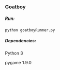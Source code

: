 ###	Goatboy

##### Run:

```
python goatboyRunner.py
```

##### Dependencies:
Python 3

pygame 1.9.0

